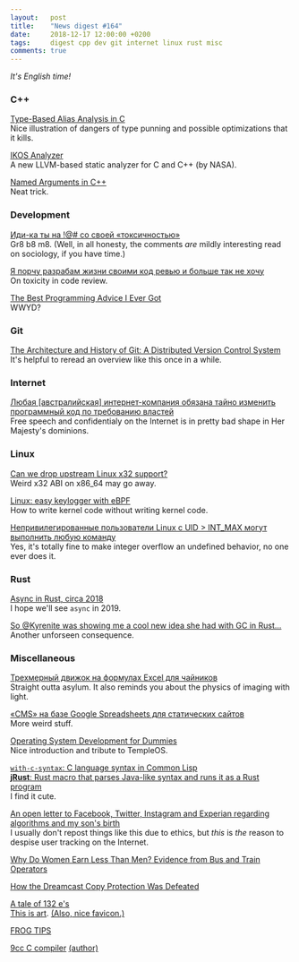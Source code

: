 ```yaml
---
layout:   post
title:    "News digest #164"
date:     2018-12-17 12:00:00 +0200
tags:     digest cpp dev git internet linux rust misc
comments: true
---
```


_It's English time!_

### C++

[Type-Based Alias Analysis in C](https://stefansf.de/post/type-based-alias-analysis/)<br/>
Nice illustration of dangers of type punning and possible optimizations that it kills.

[IKOS Analyzer](https://github.com/NASA-SW-VnV/ikos/blob/master/analyzer/README.md)<br/>
A new LLVM-based static analyzer for C and C++ (by NASA).

[Named Arguments in C++](https://www.fluentcpp.com/2018/12/14/named-arguments-cpp/)<br/>
Neat trick.

### Development

[Иди-ка ты на !@# со своей «токсичностью»](https://habr.com/post/432700/)<br/>
Gr8 b8 m8. (Well, in all honesty, the comments _are_ mildly interesting read on sociology, if you have time.)

[Я порчу разрабам жизни своими код ревью и больше так не хочу](https://habr.com/post/432822/)<br/>
On toxicity in code review.

[The Best Programming Advice I Ever Got](http://russolsen.com/articles/2012/08/09/the-best-programming-advice-i-ever-got.html)<br/>
WWYD?

### Git

[The Architecture and History of Git: A Distributed Version Control System](https://medium.com/@willhayjr/the-architecture-and-history-of-git-a-distributed-version-control-system-62b17dd37742)<br/>
It's helpful to reread an overview like this once in a while.

### Internet

[Любая [австралийская] интернет-компания обязана тайно изменить программный код по требованию властей](https://habr.com/company/globalsign/blog/432680/)<br/>
Free speech and confidentialy on the Internet is in pretty bad shape in Her Majesty's dominions.

### Linux

[Can we drop upstream Linux x32 support?](https://lkml.org/lkml/2018/12/10/1151)<br/>
Weird x32 ABI on x86_64 may go away.

[Linux: easy keylogger with eBPF](https://arighi.blogspot.com/2018/12/linux-easy-keylogger-with-ebpf.html)<br/>
How to write kernel code without writing kernel code.

[Непривилегированные пользователи Linux с UID > INT_MAX могут выполнить любую команду](https://habr.com/post/432610/)<br/>
Yes, it's totally fine to make integer overflow an undefined behavior, no one ever does it.

### Rust

[Async in Rust, circa 2018](https://rust-lang-nursery.github.io/wg-net/2018/12/13/async-update.html)<br/>
I hope we'll see `async` in 2019.

[So @Kyrenite was showing me a cool new idea she had with GC in Rust...](https://twitter.com/ManishEarth/status/1073651552768819200)<br/>
Another unforseen consequence.

### Miscellaneous

[Трехмерный движок на формулах Excel для чайников](https://habr.com/post/353422/)<br/>
Straight outta asylum. It also reminds you about the physics of imaging with light.

[«CMS» на базе Google Spreadsheets для статических сайтов](https://habr.com/post/432740/)<br/>
More weird stuff.

[Operating System Development for Dummies](https://medium.com/@lduck11007/operating-systems-development-for-dummies-3d4d786e8ac)<br/>
Nice introduction and tribute to TempleOS.

[`with-c-syntax`: C language syntax in Common Lisp](https://github.com/y2q-actionman/with-c-syntax)<br/>
[**jRust**: Rust macro that parses Java-like syntax and runs it as a Rust program](https://gitlab.com/jD91mZM2/jrust/blob/master/examples/control-flow.rs)<br/>
I find it cute.

[An open letter to Facebook, Twitter, Instagram and Experian regarding algorithms and my son's birth](https://twitter.com/gbrockell/status/1072589687489998848)<br/>
I usually don't repost things like this due to ethics, but _this_ is _the_ reason to despise user tracking on the Internet.

[Why Do Women Earn Less Than Men? Evidence from Bus and Train Operators](https://scholar.harvard.edu/files/bolotnyy/files/be_gendergap.pdf)

[How the Dreamcast Copy Protection Was Defeated](http://fabiensanglard.net/dreamcast_hacking)

[A tale of 132 e's](https://linuxwit.ch/blog/2018/12/e98e/)<br/>
[This is art](https://github.com/eeeeeeeeeeeeeeeeeeeeeeeeeeeeeeee/eeeeeeeeeeeeeeeeeeeeeeeeeeeeeeeeeeeeeeeeeeeeeeeeeeeeeeeeeeeeeeeeeeeeeeeeeeeeeeeeeeeeeeeeeeeeeeeeeeee/pull/330). [(Also, nice favicon.)](https://www.youtube.com/watch?v=MzEPGPWQ3bU)

[FROG TIPS](https://github.com/FROG-TIPS)

[9cc C compiler](https://github.com/rui314/9cc) [(author)](https://www.sigbus.info/)
